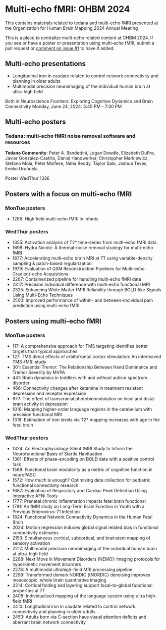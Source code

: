 # Multi-echo fMRI: OHBM 2024

This contains materials related to tedana and multi-echo fMRI presented at the Organization for Human Brain Mapping 2024 Annual Meeting

This is a place to centralize multi-echo related content at OHBM 2024. If you see or have a poster or presentation using multi-echo fMRI, submit a pull request or [comment on issue #1](https://github.com/ME-ICA/ohbm-2024-multiecho/issues/1) to have it added.

## Multi-echo presentations
- Longitudinal iron in caudate related to control network connectivity and planning in older adults
- Multimodal precision neuroimaging of the individual human brain at ultra-high field

Both in Neuroscience Frontiers: Exploring Cognitive Dynamics and Brain Connectivity
Monday, June 24, 2024: 5:45 PM - 7:00 PM

## Multi-echo posters

### Tedana: multi-echo fMRI noise removal software and resources

**Tedana Community**: Peter A. Bandettini, Logan Dowdle, Elizabeth DuPre, Javier Gonzalez-Castillo, Daniel Handwerker, Christopher Markiewicz, Stefano Moia, Peter Molfese, Neha Reddy, Taylor Salo, Joshua Teves, Eneko Uruñuela

Poster WedThur 1336

## Posters with a focus on multi-echo fMRI
### MonTue posters
- 1286: High field multi-echo fMRI in infants

### WedThur posters
- 1355: Activation analysis of T2* time-series from multi-echo fMRI data
- 1698: Hydra Nordic: A thermal-noise removal strategy for multi-echo fMRI
- 1877: Accelerating multi-echo brain MRI at 7T using variable-density sampling & patch-based regularization
- 1979: Evaluation of QSM Reconstruction Pipelines for Multi-echo Gradient-echo Acquisitions
- 2267: Containerized pipeline for handling multi-echo fMRI data
- 2317: Precision individual difference with multi-echo functional MRI
- 2325: Enhancing White Matter fMRI Reliability through BOLD-like Signals Using Multi-Echo Techniques
- 2500: Improved performance of within- and between-individual pain prediction using multi-echo fMRI

## Posters using multi-echo fMRI
### MonTue posters
- 117: A comprehensive approach for TMS targeting identifies better targets than typical approaches
- 127: TMS direct effects of orbitofrontal cortex stimulation: An interleaved TMS-fMRI study
- 301: Essential Tremor: The Relationship Between Hand Dominance and Tremor Severity by MVPA
- 441: Brain dynamics in toddlers with and without autism spectrum disorder
- 466: Connectivity changes after ketamine in treatment resistant depression and receptor expression
- 677: The effect of transcranial photobiomodulation on local and distal brain activity in depression
- 1016: Mapping higher-order language regions in the cerebellum with precision functional MRI
- 1318: Estimation of iron levels via T2* mapping increases with age in the fetal brain

### WedThur posters
- 1324: An Electrophysiology-Silent fMRI Study to Inform the Neurofunctional Basis of Startle Habituation
- 1361: Effects of phase-encoding on BOLD data with a positive control task
- 1568: Functional brain modularity as a metric of cognitive function in neuroPASC
- 1572: How much is enough? Optimizing data collection for pediatric functional connectivity research
- 1687: Evaluation of Respiratory and Cardiac Peak Detection Using Interactive AFNI Tools
- 1777: Prenatal chronic inflammation impacts fetal brain functional
- 1781: An fMRI study on Long-Term Brain Function in Youth with a Previous Enterovirus-71 Infection
- 1824: Functional Network Connectivity Dynamics in the Human Fetal Brain
- 2024: Motion regression induces global signal related bias in functional connectivity estimates
- 2153: Simultaneous cortical, subcortical, and brainstem mapping of sensory activation
- 2217: Multimodal precision neuroimaging of the individual human brain at ultra-high field
- 2268: Next Move in Movement Disorders (NEMO): Imaging protocols for hyperkinetic movement disorders
- 2278: A multimodal ultrahigh-field MRI processing pipeline
- 2299: Transformed domain NORDIC (tNORDIC) denoising improves mesoscopic, whole brain quantitative imaging
- 2314: Cortical folding and layering support local-to-global functional properties at 7T
- 2408: Individualised mapping of the language system using ultra high-field fMRI
- 2410: Longitudinal iron in caudate related to control network connectivity and planning in older adults
- 2453: Adults born via C-section have visual attention deficits and aberrant brain network connectivity
